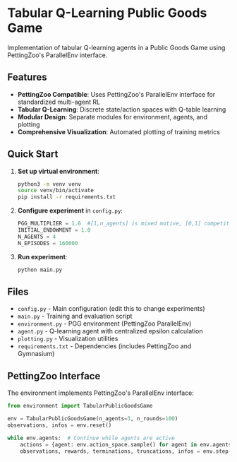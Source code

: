 # Tabular Q-Learning Public Goods Game

Implementation of tabular Q-learning agents in a Public Goods Game using PettingZoo's ParallelEnv interface.

## Features

- **PettingZoo Compatible**: Uses PettingZoo's ParallelEnv interface for standardized multi-agent RL
- **Tabular Q-Learning**: Discrete state/action spaces with Q-table learning
- **Modular Design**: Separate modules for environment, agents, and plotting
- **Comprehensive Visualization**: Automated plotting of training metrics

## Quick Start

1. **Set up virtual environment**:
   ```bash
   python3 -m venv venv
   source venv/bin/activate
   pip install -r requirements.txt
   ```

2. **Configure experiment** in `config.py`:
   ```python
   PGG_MULTIPLIER = 1.6  #[1,n_agents] is mixed motive, [0,1] competitive, [n_agents,inf) cooperative   
   INITIAL_ENDOWMENT = 1.0  
   N_AGENTS = 4
   N_EPISODES = 160000
   ```

3. **Run experiment**:
   ```bash
   python main.py
   ```

## Files

- `config.py` - Main configuration (edit this to change experiments)
- `main.py` - Training and evaluation script
- `environment.py` - PGG environment (PettingZoo ParallelEnv)
- `agent.py` -  Q-learning agent with centralized epsilon calculation
- `plotting.py` - Visualization utilities
- `requirements.txt` - Dependencies (includes PettingZoo and Gymnasium)

## PettingZoo Interface

The environment implements PettingZoo's ParallelEnv interface:

```python
from environment import TabularPublicGoodsGame

env = TabularPublicGoodsGame(n_agents=3, n_rounds=100)
observations, infos = env.reset()

while env.agents:  # Continue while agents are active
    actions = {agent: env.action_space.sample() for agent in env.agents}
    observations, rewards, terminations, truncations, infos = env.step(actions)
```

